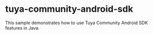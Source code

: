 # tuya-community-android-sdk
This sample demonstrates how to use Tuya Community Android SDK features in Java.
